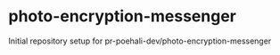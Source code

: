 # photo-encryption-messenger

Initial repository setup for pr-poehali-dev/photo-encryption-messenger